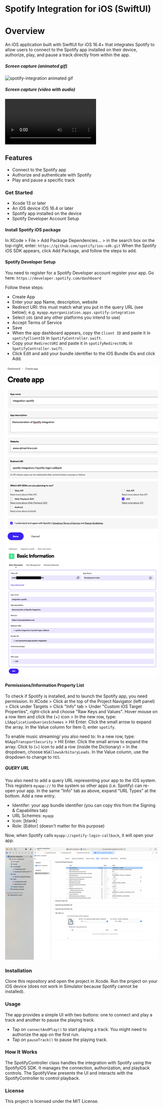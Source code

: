 # Spotify Integration for iOS (SwiftUI)

# Overview
An iOS application built with SwiftUI for iOS 16.4+ that integrates Spotify to allow users to connect to the Spotify app installed on their device, authorize, play, and pause a track directly from within the app.

##### Screen capture (animated gif)
![spotify-integration animated gif](screen-capture/spotify-integration.gif)

##### Screen capture (video with audio)
![spotify-integration video with audio](screen-capture/spotify-integration.mp4)

## Features
 - Connect to the Spotify app
 - Authorize and authenticate with Spotify
 - Play and pause a specific track

### Get Started

 - Xcode 13 or later
 - An iOS device iOS 16.4 or later
 - Spotify app installed on the device
 - Spotify Developer Account Setup

#### Install Spotify iOS package
In XCode > File > Add Package Dependencies... > in the search box on the top-right, enter: `https://github.com/spotify/ios-sdk.git`
When the Spotify iOS SDK appears, click Add Package, and follow the steps to add.

#### Spotify Developer Setup
You need to register for a Spotify Developer account register your app. Go here: `https://developer.spotify.com/dashboard`

Follow these steps:
 - Create App
 - Enter your app Name, description, website
 - Redirect URI: this must match what you put in the query URL (see below); e.g. `myapp.myorganization.apps.spotify-integration`
 - Select `iOS` (and any other platforms you intend to use)
 - Accept Terms of Service
 - Save
 - When the app dashboard appears, copy the `Client ID` and paste it in `spotifyClientID` in `SpotifyController.swift`.
 - Copy your `RedirectURI` and paste it in `spotifyRedirectURL` in `SpotifyController.swift`.
 - Click Edit and add your bundle identifier to the iOS Bundle IDs and click Add.

![spotify-create-app](images/spotify-create-app.png)
![spotify-app-settings](images/spotify-app-settings.png)

#### Permissions/Information Property List

To check if Spotify is installed, and to launch the Spotify app, you need permission. In XCode > Click <project name> at the top of the Project Navigator (left panel) > Click <project name> under Targets > Click "Info" tab > Under "Custom iOS Target Properties", right-click and choose "Raw Keys and Values". Hover mouse on a row item and click the (+) icon > In the new row, type: `LSApplicationQueriesSchemes` > Hit Enter. Click the small arrow to expand the array. In the Value column for Item 0, enter `spotify`.

To enable music streaming/ you also need to: 
In a new row, type: `NSAppTransportSecurity` > Hit Enter. Click the small arrow to expand the array. Click to (+) icon to add a row (inside the Dictionary) > In the dropdown, choose `NSAllowsArbitaryLoads`. In the Value column, use the dropdown to change to `YES`. 

##### QUERY URL
You also need to add a query URL representing your app to the iOS system. This registers `myapp://` to the system so other apps (i.e. Spotify) can re-open your app. In the same "Info" tab as above, expand "URL Types" at the bottom. Add a new entry.
 - Identifer: your app bundle identifier (you can copy this from the Signing & Capabilites tab)
 - URL Schemes: `myapp`
 - Icon: [blank]
 - Role: [Editor] (doesn't matter for this purpose)

Now, when Spotify calls `myapp://spotify-login-callback`, it will open your app.

![spotify-integration-property-list](images/spotify-integration-property-list.png)

### Installation
Clone this repository and open the project in Xcode. Run the project on your iOS device (does not work in Simulator because Spotify cannot be installed).

### Usage

The app provides a simple UI with two buttons: one to connect and play a track and another to pause the playing track.

 - Tap on `connectAndPlay()` to start playing a track. You might need to authorize the app on the first run.
 - Tap on `pauseTrack()` to pause the playing track.

### How It Works

The SpotifyController class handles the integration with Spotify using the SpotifyiOS SDK. It manages the connection, authorization, and playback controls. The SpotifyView presents the UI and interacts with the SpotifyController to control playback.


### License

This project is licensed under the MIT License.

